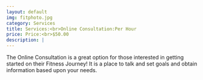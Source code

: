 ```yaml
---
layout: default
img: fitphoto.jpg
category: Services
title: Services:<br>Online Consultation:Per Hour
price: Price:<br>$50.00 
description: |
---
```

The Online Consultation is a great option for those interested in getting started on their Fitness Journey! It is a place to talk and set goals and obtain information based upon your needs. 
